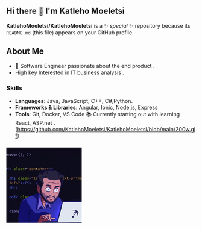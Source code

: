 ## Hi there 👋 I'm Katleho Moeletsi 


**KatlehoMoeletsi/KatlehoMoeletsi** is a ✨ _special_ ✨ repository because its `README.md` (this file) appears on your GitHub profile.

## About Me
- 🌟 Software Engineer passionate about the end product .
-  High key Interested in IT business analysis .


### Skills

- **Languages**: Java, JavaScript, C++, C#,Python. 
- **Frameworks & Libraries**: Angular, Ionic,  Node.js, Express
- **Tools**: Git, Docker, VS Code
    📚 Currently  starting out with learning React, ASP.net .
  (https://github.com/KatlehoMoeletsi/KatlehoMoeletsi/blob/main/200w.gif)
### 
![My GIF](https://github.com/KatlehoMoeletsi/KatlehoMoeletsi/raw/main/200w.gif)




